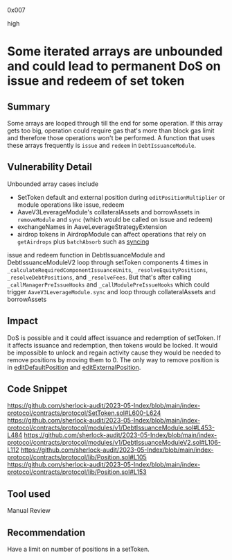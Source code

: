 0x007

high

# Some iterated arrays are unbounded and could lead to permanent DoS on issue and redeem of set token

## Summary
Some arrays are looped through till the end for some operation. If this array gets too big, operation could require gas that's more than block gas limit and therefore those operations won't be performed. A function that uses these arrays frequently is `issue` and `redeem` in `DebtIssuanceModule`.

## Vulnerability Detail
Unbounded array cases include
* SetToken default and external position during `editPositionMultiplier` or module operations like issue, redeem
* AaveV3LeverageModule's collateralAssets and borrowAssets in `removeModule` and `sync` (which would be called on issue and redeem)
* exchangeNames in AaveLeverageStrategyExtension
* airdrop tokens in AirdropModule can affect operations that rely on `getAirdrops` plus `batchAbsorb` such as [syncing](https://github.com/sherlock-audit/2023-05-Index/blob/main/index-coop-smart-contracts/contracts/hooks/AirdropIssuanceHook.sol#L76-L79)

issue and redeem function in DebtIssuanceModule and DebtIssuanceModuleV2 loop through setToken components 4 times in `_calculateRequiredComponentIssuanceUnits`, `_resolveEquityPositions`, `_resolveDebtPositions`, and `_resolveFees`. But that's after calling `_callManagerPreIssueHooks` and `_callModulePreIssueHooks` which could trigger `AaveV3LeverageModule.sync` and loop through collateralAssets and borrowAssets

## Impact
DoS is possible and it could affect issuance and redemption of setToken. If it affects issuance and redemption, then tokens would be locked. It would be impossible to unlock and regain activity cause they would be needed to remove positions by moving them to 0. The only way to remove position is in [editDefaultPosition](https://github.com/sherlock-audit/2023-05-Index/blob/main/index-protocol/contracts/protocol/lib/Position.sol#L105) and [editExternalPosition](https://github.com/sherlock-audit/2023-05-Index/blob/main/index-protocol/contracts/protocol/lib/Position.sol#L153).

## Code Snippet
https://github.com/sherlock-audit/2023-05-Index/blob/main/index-protocol/contracts/protocol/SetToken.sol#L600-L624
https://github.com/sherlock-audit/2023-05-Index/blob/main/index-protocol/contracts/protocol/modules/v1/DebtIssuanceModule.sol#L453-L484
https://github.com/sherlock-audit/2023-05-Index/blob/main/index-protocol/contracts/protocol/modules/v1/DebtIssuanceModuleV2.sol#L106-L112
https://github.com/sherlock-audit/2023-05-Index/blob/main/index-protocol/contracts/protocol/lib/Position.sol#L105
https://github.com/sherlock-audit/2023-05-Index/blob/main/index-protocol/contracts/protocol/lib/Position.sol#L153

## Tool used

Manual Review

## Recommendation
Have a limit on number of positions in a setToken.
